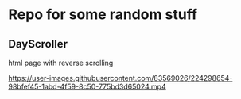 # Repo for some random stuff

## DayScroller

html page with reverse scrolling

https://user-images.githubusercontent.com/83569026/224298654-98bfef45-1abd-4f59-8c50-775bd3d65024.mp4

